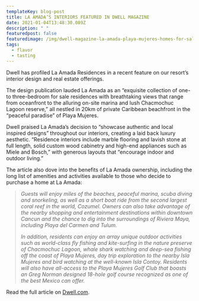 ```yaml
---
templateKey: blog-post
title: LA AMADA’S INTERIORS FEATURED IN DWELL MAGAZINE
date: 2021-01-04T13:48:30.089Z
description: " "
featuredpost: false
featuredimage: /img/dwell-magazine-la-amada-playa-mujeres-homes-for-sale-cancun-condos-1080x675.jpg
tags:
  - flavor
  - tasting
---
```

Dwell has profiled La Amada Residences in a recent feature on our resort’s interior design and real estate offerings.

The design publication lauded La Amada as an “exquisite collection of one- to three-bedroom for sale residences with breathtaking views that range from oceanfront to the alluring on-site marina and lush Chacmochuc Lagoon reserve,” all nestled in 20km of private Caribbean beachfront in the “peaceful paradise” of Playa Mujeres.

Dwell praised La Amada’s decision to “showcase authentic and local inspired designs” throughout our interiors, creating a laid back luxury aesthetic. “Residence interiors include marble flooring and lavish stone at full length, solid custom wood cabinetry and high-end appliances such as Miele and Bosch,” with generous layouts that “encourage indoor and outdoor living.”

The article also dove into the benefits of La Amada ownership, including the long list of amenities and activities available to those who decide to purchase a home at La Amada:

> *Guests will enjoy miles of the beaches, peaceful marina, scuba diving and snorkeling, as well as a short boat ride from the second largest coral reef in the world, Cozumel. Owners can also take advantage of the nearby shopping and entertainment destinations within downtown Cancun and the chance to dig into the surroundings of Riviera Maya, including Playa del Carmen and Tulum.*
>
> *In addition, residents can enjoy an array unique outdoor activities such as world-class fly fishing and kite-surfing in the nature preserve of Chacmochuc Lagoon, whale shark watching and deep-sea fishing off the coast of Playa Mujeres, day trip exploration to the nearby Isla Mujeres and bird watching at the well-known Isla Contoy. Residents will also have all-access to the Playa Mujeres Golf Club that boasts an Greg Norman designed 18-hole golf course recognized as one of the best Mexico can offer.*

Read the full article on [Dwell.com](https://www.dwell.com/collection/locally-sourced-design-unveiled-at-la-amada-residences-f60950a7).